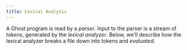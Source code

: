 ```yaml
---
title: Lexical Analysis
---
```


A Ghost program is read by a _parser_. Input to the parser is a stream of _tokens_, generated by the _lexical analyzer_. Below, we'll describe how the lexical analyzer breaks a file down into tokens and _evaluated_.
